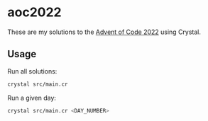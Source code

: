 # aoc2022

These are my solutions to the [Advent of Code 2022](https://adventofcode.com/2022)
using Crystal.

## Usage

Run all solutions:

```sh
crystal src/main.cr
```

Run a given day:

```sh
crystal src/main.cr <DAY_NUMBER>
```